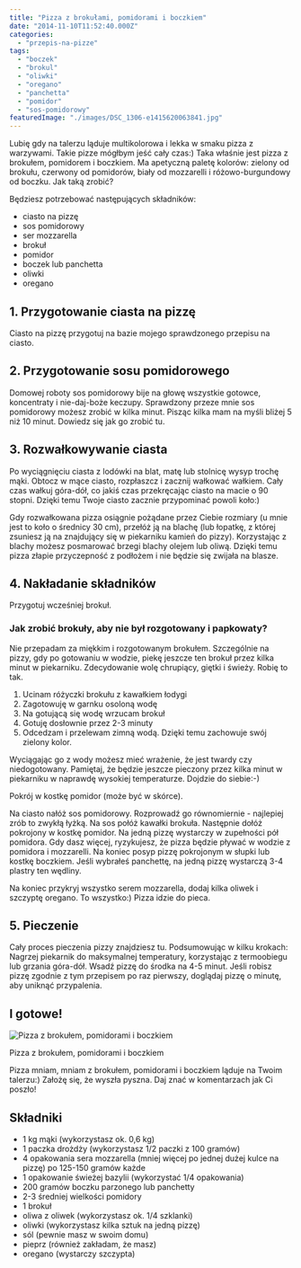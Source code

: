 ```yaml
---
title: "Pizza z brokułami, pomidorami i boczkiem"
date: "2014-11-10T11:52:40.000Z"
categories: 
  - "przepis-na-pizze"
tags: 
  - "boczek"
  - "brokul"
  - "oliwki"
  - "oregano"
  - "panchetta"
  - "pomidor"
  - "sos-pomidorowy"
featuredImage: "./images/DSC_1306-e1415620063841.jpg"
---
```


Lubię gdy na talerzu ląduje multikolorowa i lekka w smaku pizza z warzywami. Takie pizze mógłbym jeść cały czas:) Taka właśnie jest pizza z brokułem, pomidorem i boczkiem. Ma apetyczną paletę kolorów: zielony od brokułu, czerwony od pomidorów, biały od mozzarelli i różowo-burgundowy od boczku. Jak taką zrobić?

Będziesz potrzebować następujących składników:

- ciasto na pizzę
- sos pomidorowy
- ser mozzarella
- brokuł
- pomidor
- boczek lub panchetta
- oliwki
- oregano

## 1\. Przygotowanie ciasta na pizzę

Ciasto na pizzę przygotuj na bazie mojego sprawdzonego przepisu na ciasto.

## 2\. Przygotowanie sosu pomidorowego

Domowej roboty sos pomidorowy bije na głowę wszystkie gotowce, koncentraty i nie-daj-boże keczupy. Sprawdzony przeze mnie sos pomidorowy możesz zrobić w kilka minut. Pisząc kilka mam na myśli bliżej 5 niż 10 minut. Dowiedz się jak go zrobić tu.

## 3\. Rozwałkowywanie ciasta

Po wyciągnięciu ciasta z lodówki na blat, matę lub stolnicę wysyp trochę mąki. Obtocz w mące ciasto, rozpłaszcz i zacznij wałkować wałkiem. Cały czas wałkuj góra-dół, co jakiś czas przekręcając ciasto na macie o 90 stopni. Dzięki temu Twoje ciasto zacznie przypominać powoli koło:)

Gdy rozwałkowana pizza osiągnie pożądane przez Ciebie rozmiary (u mnie jest to koło o średnicy 30 cm), przełóż ją na blachę (lub łopatkę, z której zsuniesz ją na znajdujący się w piekarniku kamień do pizzy). Korzystając z blachy możesz posmarować brzegi blachy olejem lub oliwą. Dzięki temu pizza złapie przyczepność z podłożem i nie będzie się zwijała na blasze.

## 4\. Nakładanie składników

Przygotuj wcześniej brokuł.

### Jak zrobić brokuły, aby nie był rozgotowany i papkowaty?

Nie przepadam za miękkim i rozgotowanym brokułem. Szczególnie na pizzy, gdy po gotowaniu w wodzie, piekę jeszcze ten brokuł przez kilka minut w piekarniku. Zdecydowanie wolę chrupiący, giętki i świeży. Robię to tak.

1. Ucinam różyczki brokułu z kawałkiem łodygi
2. Zagotowuję w garnku osoloną wodę
3. Na gotującą się wodę wrzucam brokuł
4. Gotuję dosłownie przez 2-3 minuty
5. Odcedzam i przelewam zimną wodą. Dzięki temu zachowuje swój zielony kolor.

Wyciągając go z wody możesz mieć wrażenie, że jest twardy czy niedogotowany. Pamiętaj, że będzie jeszcze pieczony przez kilka minut w piekarniku w naprawdę wysokiej temperaturze. Dojdzie do siebie:-)

Pokrój w kostkę pomidor (może być w skórce).

Na ciasto nałóż sos pomidorowy. Rozprowadź go równomiernie - najlepiej zrób to zwykłą łyżką. Na sos połóż kawałki brokuła. Następnie dołóż pokrojony w kostkę pomidor. Na jedną pizzę wystarczy w zupełności pół pomidora. Gdy dasz więcej, ryzykujesz, że pizza będzie pływać w wodzie z pomidora i mozzarelli. Na koniec posyp pizzę pokrojonym w słupki lub kostkę boczkiem. Jeśli wybrałeś panchettę, na jedną pizzę wystarczą 3-4 plastry ten wędliny.

Na koniec przykryj wszystko serem mozzarella, dodaj kilka oliwek i szczyptę oregano. To wszystko:) Pizza idzie do pieca.

## 5\. Pieczenie

Cały proces pieczenia pizzy znajdziesz tu. Podsumowując w kilku krokach: Nagrzej piekarnik do maksymalnej temperatury, korzystając z termoobiegu lub grzania góra-dół. Wsadź pizzę do środka na 4-5 minut. Jeśli robisz pizzę zgodnie z tym przepisem po raz pierwszy, doglądaj pizzę o minutę, aby uniknąć przypalenia.

## I gotowe!

![Pizza z brokułem, pomidorami i boczkiem](./images/DSC_1306-300x199.jpg)

Pizza z brokułem, pomidorami i boczkiem

Pizza mniam, mniam z brokułem, pomidorami i boczkiem ląduje na Twoim talerzu:) Założę się, że wyszła pyszna. Daj znać w komentarzach jak Ci poszło!

## Składniki

- 1 kg mąki (wykorzystasz ok. 0,6 kg)
- 1 paczka drożdży (wykorzystasz 1/2 paczki z 100 gramów)
- 4 opakowania sera mozzarella (mniej więcej po jednej dużej kulce na pizzę) po 125-150 gramów każde
- 1 opakowanie świeżej bazylii (wykorzystać 1/4 opakowania)
- 200 gramów boczku parzonego lub panchetty
- 2-3 średniej wielkości pomidory
- 1 brokuł
- oliwa z oliwek (wykorzystasz ok. 1/4 szklanki)
- oliwki (wykorzystasz kilka sztuk na jedną pizzę)
- sól (pewnie masz w swoim domu)
- pieprz (również zakładam, że masz)
- oregano (wystarczy szczypta)
